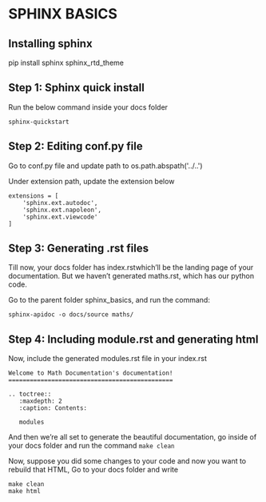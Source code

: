 # SPHINX BASICS

## Installing sphinx
pip install sphinx sphinx_rtd_theme

## Step 1: Sphinx quick install
Run the below command inside your docs folder
```
sphinx-quickstart
```

## Step 2: Editing conf.py file
Go to conf.py file and update path to os.path.abspath('../..')

Under extension path, update the extension below
```
extensions = [
    'sphinx.ext.autodoc',
    'sphinx.ext.napoleon',
    'sphinx.ext.viewcode'
]
```

## Step 3: Generating .rst files
Till now, your docs folder has index.rstwhich’ll be the landing page of your documentation. But we haven’t generated maths.rst, which has our python code.

Go to the parent folder sphinx_basics, and run the command:

```sphinx-apidoc -o docs/source maths/```

## Step 4: Including module.rst and generating html
Now, include the generated modules.rst file in your index.rst

```
Welcome to Math Documentation's documentation!
==============================================

.. toctree::
   :maxdepth: 2
   :caption: Contents:

   modules
```

And then we’re all set to generate the beautiful documentation, go inside of your docs folder and run the command
```make clean```

Now, suppose you did some changes to your code and now you want to rebuild that HTML, Go to your docs folder and write

```
make clean
make html
```




